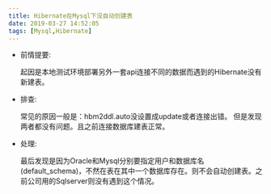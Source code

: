 ```yaml
---
title: Hibernate在Mysql下没自动创建表
date: 2019-03-27 14:52:05
tags: [Mysql,Hibernate]
---
```


* 前情提要:
  <p>
    起因是本地测试环境部署另外一套api连接不同的数据而遇到的Hibernate没有新建表。<br>
  </p>
* 排查:
  <p>
    常见的原因一般是：hbm2ddl.auto没设置成update或者连接出错。
    但是发现两者都没有问题。且之前连接数据库建表正常。
  </p>
* 处理:
  <p>
    最后发现是因为Oracle和Mysql分别要指定用户和数据库名(default_schema)，不然在表在其中一个数据库存在。则不会自动创建表。之前公司用的Sqlserver则没有遇到这个情况。
  </p>

